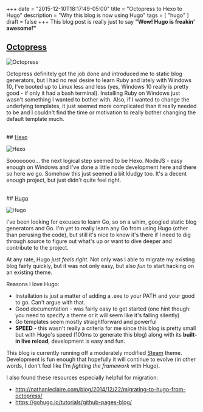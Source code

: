 +++
date = "2015-12-10T18:17:49-05:00"
title = "Octopress to Hexo to Hugo"
description = "Why this blog is now using Hugo"
tags = [
  "hugo"
]
draft = false
+++
This blog post is really just to say **"Wow! Hugo is freakin' awesome!"**

## <a href="http://octopress.org/">Octopress</a>

![Octopress](/img/octopress.png)

Octopress definitely got the job done and introduced me to static blog generators, but I had no real desire to learn Ruby and lately with Windows 10, I've booted up to Linux less and less (yes, Windows 10 really is pretty good - if only it had a bash terminal).  Installing Ruby on Windows just wasn't something I wanted to bother with.  Also, if I wanted to change the underlying templates, it just seemed more complicated than it really needed to be and I couldn't find the time or motivation to really bother changing the default template much.

<br/>
## <a href="https://hexo.io/">Hexo</a>

![Hexo](/img/hexo.png)

Soooooooo... the next logical step seemed to be Hexo.  NodeJS - easy enough on Windows and I've done a little node development here and there so here we go.  Somehow this just seemed a bit kludgy too.  It's a decent enough project, but just didn't quite feel right.

<br/>
## <a href="https://gohugo.io/">Hugo</a>

![Hugo](/img/hugo.jpg)

I've been looking for excuses to learn Go, so on a whim, googled static blog generators and Go.  I'm yet to really learn any Go from using Hugo (other than perusing the code), but still it's nice to know it's there if I need to dig through source to figure out what's up or want to dive deeper and contribute to the project.

At any rate, Hugo *just feels right.*  Not only was I able to migrate my existing blog fairly quickly, but it was not only easy, but also *fun* to start hacking on an existing theme.

Reasons I love Hugo:  

- Installation is just a matter of adding a .exe to your PATH and your good to go.  Can't argue with that.
- Good documentation - was fairly easy to get started (one hint though: you need to specify a theme or it will seem like it's failing silently)
- Go templates seem mostly straightforward and powerful
- **SPEED** - this wasn't really a criteria for me since this blog is pretty small but with Hugo's speed (100ms to generate this blog) along with its **built-in live reload**, development is easy and fun.

This blog is currently running off a moderately modified <a href="https://github.com/digitalcraftsman/hugo-steam-theme">Steam</a> theme.  Development is fun enough that hopefully it will continue to evolve (in other words, I don't feel like I'm *fighting the framework* with Hugo).

I also found these resources especially helpful for migration:  

- http://nathanleclaire.com/blog/2014/12/22/migrating-to-hugo-from-octopress/
- https://gohugo.io/tutorials/github-pages-blog/

